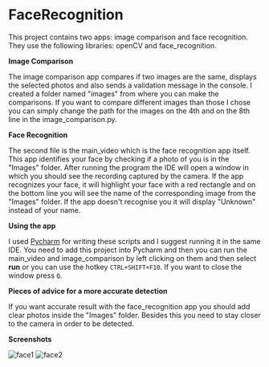# FaceRecognition

This project contains two apps: image comparison and face recognition. They use the following libraries: openCV and face_recognition.

**Image Comparison**

The image comparison app compares if two images are the same, displays the selected photos and also sends a validation message in the console. I created a folder named "images" from where you can make the comparisons. If you want to compare different images than those I chose you can simply change the path for the images on the 4th and on the 8th line in the image_comparison.py.

**Face Recognition**

The second file is the main_video which is the face recognition app itself. This app identifies your face by checking if a photo of you is in the "Images" folder.
After running the program the IDE will open a window in which you should see the recording captured by the camera. If the app recognizes your face, it will highlight your face with a red rectangle and on the bottom line you will see the name of the corresponding image from the "Images" folder.
If the app doesn't recognise you it will display "Unknown" instead of your name.

**Using the app**

I used [Pycharm](https://www.jetbrains.com/pycharm/) for writing these scripts and I suggest running it in the same IDE. You need to add this project into Pycharm and then you can run the main_video and image_comparison by left clicking on them and then select **run** or you can use the hotkey ```CTRL+SHIFT+F10```. If you want to close the window press ```Q```.

**Pieces of advice for a more accurate detection**

If you want accurate result with the face_recognition app you should add clear photos inside the "Images" folder. Besides this you need to stay closer to the camera in order to be detected.

**Screenshots**

![face1](https://user-images.githubusercontent.com/100527261/158456232-d5d2a41e-431b-4fe1-8702-fb1fefb33efa.PNG)
![face2](https://user-images.githubusercontent.com/100527261/158456349-81763e4c-fe5d-42a7-97ee-b08319248a2a.PNG)



